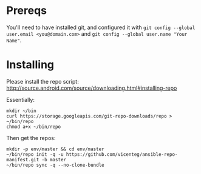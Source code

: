 Prereqs
====

You'll need to have installed git, and configured it with `git config --global user.email <you@domain.com>` and `git config --global user.name "Your Name"`.


Installing
====

Please install the repo script: http://source.android.com/source/downloading.html#installing-repo

Essentially:

```
mkdir ~/bin
curl https://storage.googleapis.com/git-repo-downloads/repo > ~/bin/repo
chmod a+x ~/bin/repo
```

Then get the repos:

```
mkdir -p env/master && cd env/master
~/bin/repo init -q -u https://github.com/vicenteg/ansible-repo-manifest.git -b master
~/bin/repo sync -q --no-clone-bundle
```
